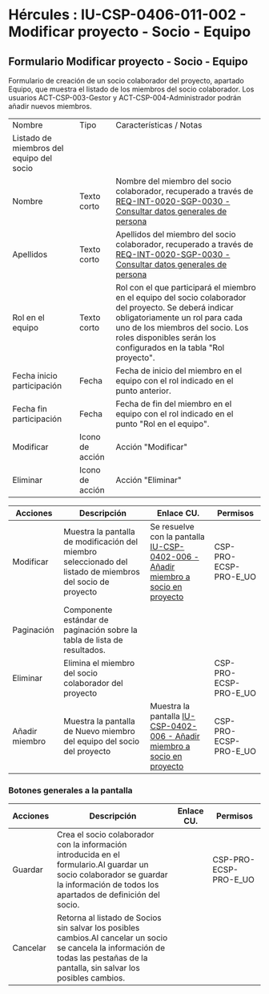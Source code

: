 # Hércules : IU\-CSP\-0406\-011\-002 \- Modificar proyecto \- Socio \- Equipo



## Formulario Modificar proyecto \- Socio \- Equipo

Formulario de creación de un socio colaborador del proyecto, apartado Equipo, que muestra el listado de los miembros del socio colaborador. Los usuarios ACT\-CSP\-003\-Gestor y ACT\-CSP\-004\-Administrador podrán añadir nuevos miembros.



|  | | |
| --- | --- | --- |
| Nombre | Tipo | Características / Notas |
| Listado de miembros del equipo del socio | | |
| Nombre | Texto corto | Nombre del miembro del socio colaborador, recuperado a través de  [REQ\-INT\-0020\-SGP\-0030 \- Consultar datos generales de persona](/hercules/sgi-sistema-de-gestion-de-investigacion/requisitos-y-analisis-funcional/analisis-funcional-sgi-hercules/gen-aspectos-generales/int-requisitos-de-integracion/req-int-0020-sgp-integracion-con-sistema-de-gestion-de-personas/req-int-0020-sgp-0030-consultar-datos-generales-de-persona.md "/hercules/sgi-sistema-de-gestion-de-investigacion/requisitos-y-analisis-funcional/analisis-funcional-sgi-hercules/gen-aspectos-generales/int-requisitos-de-integracion/req-int-0020-sgp-integracion-con-sistema-de-gestion-de-personas/req-int-0020-sgp-0030-consultar-datos-generales-de-persona.md") |
| Apellidos | Texto corto | Apellidos del miembro del socio colaborador, recuperado a través de [REQ\-INT\-0020\-SGP\-0030 \- Consultar datos generales de persona](/hercules/sgi-sistema-de-gestion-de-investigacion/requisitos-y-analisis-funcional/analisis-funcional-sgi-hercules/gen-aspectos-generales/int-requisitos-de-integracion/req-int-0020-sgp-integracion-con-sistema-de-gestion-de-personas/req-int-0020-sgp-0030-consultar-datos-generales-de-persona.md "/hercules/sgi-sistema-de-gestion-de-investigacion/requisitos-y-analisis-funcional/analisis-funcional-sgi-hercules/gen-aspectos-generales/int-requisitos-de-integracion/req-int-0020-sgp-integracion-con-sistema-de-gestion-de-personas/req-int-0020-sgp-0030-consultar-datos-generales-de-persona.md") |
| Rol en el equipo | Texto corto | Rol con el que participará el miembro en el equipo del socio colaborador del proyecto. Se deberá indicar obligatoriamente un rol para cada uno de los miembros del socio. Los roles disponibles serán los configurados en la tabla "Rol proyecto". |
| Fecha inicio participación | Fecha | Fecha de inicio del miembro en el equipo con el rol indicado en el punto anterior. |
| Fecha fin participación | Fecha | Fecha de fin del miembro en el equipo con el rol indicado en el punto "Rol en el equipo". |
| Modificar | Icono de acción | Acción "Modificar" |
| Eliminar | Icono de acción | Acción "Eliminar" |



| Acciones | Descripción | Enlace CU. | Permisos |
| --- | --- | --- | --- |
| Modificar | Muestra la pantalla de modificación del miembro seleccionado del listado de miembros del socio de proyecto | Se resuelve con la pantalla [IU\-CSP\-0402\-006 \- Añadir miembro a socio en proyecto](/hercules/sgi-sistema-de-gestion-de-investigacion/requisitos-y-analisis-funcional/analisis-funcional-sgi-hercules/csp-modulo-de-convocatorias-ayudas-solicitudes-proyectos-y-contratos-y-grupos-de-investigacion/csp-interfaz-de-usuario/iu-csp-0400-gestion-de-proyectos/iu-csp-0402-006-anadir-modificar-miembro-de-equipo-de-socio.md "/hercules/sgi-sistema-de-gestion-de-investigacion/requisitos-y-analisis-funcional/analisis-funcional-sgi-hercules/csp-modulo-de-convocatorias-ayudas-solicitudes-proyectos-y-contratos-y-grupos-de-investigacion/csp-interfaz-de-usuario/iu-csp-0400-gestion-de-proyectos/iu-csp-0402-006-anadir-modificar-miembro-de-equipo-de-socio.md") | CSP\-PRO\-ECSP\-PRO\-E\_UO |
| Paginación | Componente estándar de paginación sobre la tabla de lista de resultados. |  |  |
| Eliminar | Elimina el miembro del socio colaborador del proyecto |  | CSP\-PRO\-ECSP\-PRO\-E\_UO |
| Añadir miembro | Muestra la pantalla de Nuevo miembro del equipo del socio del proyecto | Muestra la pantalla [IU\-CSP\-0402\-006 \- Añadir miembro a socio en proyecto](/hercules/sgi-sistema-de-gestion-de-investigacion/requisitos-y-analisis-funcional/analisis-funcional-sgi-hercules/csp-modulo-de-convocatorias-ayudas-solicitudes-proyectos-y-contratos-y-grupos-de-investigacion/csp-interfaz-de-usuario/iu-csp-0400-gestion-de-proyectos/iu-csp-0402-006-anadir-modificar-miembro-de-equipo-de-socio.md "/hercules/sgi-sistema-de-gestion-de-investigacion/requisitos-y-analisis-funcional/analisis-funcional-sgi-hercules/csp-modulo-de-convocatorias-ayudas-solicitudes-proyectos-y-contratos-y-grupos-de-investigacion/csp-interfaz-de-usuario/iu-csp-0400-gestion-de-proyectos/iu-csp-0402-006-anadir-modificar-miembro-de-equipo-de-socio.md") | CSP\-PRO\-ECSP\-PRO\-E\_UO |

### Botones generales a la pantalla



| Acciones | Descripción | Enlace CU. | Permisos |
| --- | --- | --- | --- |
| Guardar | Crea el socio colaborador con la información introducida en el formulario.Al guardar un socio colaborador se guardar la información de todos los apartados de definición del socio. |  | CSP\-PRO\-ECSP\-PRO\-E\_UO |
| Cancelar | Retorna al listado de Socios sin salvar los posibles cambios.Al cancelar un socio se cancela la información de todas las pestañas de la pantalla, sin salvar los posibles cambios. |  |  |




